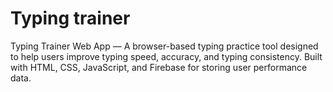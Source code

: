 # Typing trainer
Typing Trainer Web App — A browser-based typing practice tool designed to help users improve typing speed, accuracy, and typing consistency. Built with HTML, CSS, JavaScript, and Firebase for storing user performance data.
